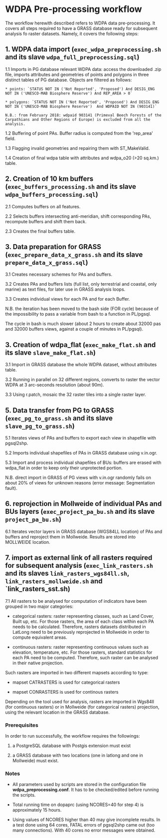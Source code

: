 # WDPA Pre-processing workflow

The workflow herewith described refers to WDPA data pre-processing. It covers all steps required to have a GRASS database ready for subsequent analysis fo raster datasets.
Namely, it covers the following steps:

## 1. WDPA data import (`exec_wdpa_preprocessing.sh` and its slave `wdpa_full_preprocessing.sql`)
1.1 Imports in PG database relevant WDPA data: access the downloaded .zip file, imports attributes and geometries of points and polygons in three distinct tables of PG database.
	Objects are filtered as follows:
	
	* points: `STATUS NOT IN ('Not Reported', 'Proposed') And DESIG_ENG NOT IN ('UNESCO-MAB Biosphere Reserve') And REP_AREA > 0`
	
	* polygons: `STATUS NOT IN ('Not Reported', 'Proposed') And DESIG_ENG NOT IN ('UNESCO-MAB Biosphere Reserve')  And WDPAID NOT IN (903141)`
	
	N.B.: from February 2018: wdpaid 903141 (Primeval Beech Forests of the Carpathians and Other Regions of Europe) is excluded from all the analysis.
	
1.2 Buffering of point PAs. Buffer radius is computed from the 'rep_area' field.

1.3 Flagging invalid geometries and repairing them with ST_MakeValid.

1.4 Creation of final wdpa table with attributes and wdpa_o20 (>20 sq.km.) table.


## 2. Creation of 10 km buffers (`exec_buffers_processing.sh` and its slave `wdpa_buffers_processing.sql`)
2.1 Computes buffers on all features.

2.2 Selects buffers intersecting anti-meridian, shift corresponding PAs, recompute buffers and shift them back.

2.3 Creates the final buffers table.


## 3. Data preparation for GRASS (`exec_prepare_data_x_grass.sh` and its slave `prepare_data_x_grass.sql`)
3.1 Creates necessary schemes for PAs and buffers.

3.2 Creates PAs and buffers lists (full list, only terrestrial and coastal, only marine) as text files, for later use in GRASS analysis loops.

3.3 Creates individual views for each PA and for each Buffer.

N.B. the iteration has been moved to the bash side (FOR cycle) because of the impossibility to pass a variable from bash to a function in PL/pgsql.

The cycle in bash is much slower (about 2 hours to create about 32000 pas and 32000 buffers views, against a couple of minutes in PL/pgsql).


## 3. Creation of wdpa_flat (`exec_make_flat.sh` and its slave `slave_make_flat.sh`)
3.1 Import in GRASS database the whole WDPA dataset, without attributes table.

3.2 Running in parallel on 32 different regions, converts to raster the vector WDPA at 3 arc-seconds resolution (about 90m).

3.3 Using r.patch, mosaic the 32 raster tiles into a single raster layer.


## 5. Data transfer from PG to GRASS (`exec_pg_to_grass.sh` and its slave `slave_pg_to_grass.sh`)
5.1 Iterates views of PAs and buffers to export each view in shapefile with pgsql2shp.

5.2	Imports individual shapefiles of PAs in GRASS database using v.in.ogr.

5.3 Import and process individual shapefiles of BUs: buffers are erased with wdpa_flat in order to keep only their unprotected portion.

N.B. direct import in GRASS of PG views with v.in.ogr randomly fails on about 20% of views for unknown reasons (error message: Segmentation fault).


## 6. reprojection in Mollweide of individual PAs and BUs layers (`exec_project_pa_bu.sh` and its slave `project_pa_bu.sh`)
6.1 Iterates vector layers in GRASS database (WGS84LL location) of PAs and buffers and reproject them in Mollweide. Results are stored into MOLLWEIDE location.


## 7. import as external link of all rasters required for subsequent analysis (`exec_link_rasters.sh` and its slaves `link_rasters_wgs84ll.sh`, `link_rasters_mollweide.sh` and `link_rasters_sst.sh) 
7.1 All rasters to be analysed for computation of indicators have been grouped in two major categories:

- categorical rasters: raster representing classes, such as Land Cover, Built up, etc. For those rasters, the area of each class within each PA needs to be calculated. Therefore, rasters datasets distributed in LatLong need to be previously reprojected in Mollweide in order to compute equivalent areas.

- continuous rasters: raster representing continuous values such as elevation, temperature, etc. For those rasters, standard statistics for each PA need to be computed. Therefore, such raster can be analysed in their native projection.


Such rasters are imported in two different mapsets according to  type:

- mapset CATRASTERS is used for categorical rasters

- mapset CONRASTERS is used for continous rasters


Depending on the tool used for analysis, rasters are imported in Wgs84ll (for continuous rasters) or in Mollweide (for categorical rasters) projection, using the relevant location in the GRASS database.


### Prerequisites
In order to run successfully, the workflow requires the followings:

1. a PostgreSQL database with Postgis extension must exist

2. a GRASS database with two locations (one in latlong and one in Mollweide) must exist.


### Notes
- All parameters used by scripts are stored in the configuration file **wdpa_preprocessing.conf**. It has to be checked/edited before running the scripts.

- Total running time on dopaprc (using NCORES=40 for step 4) is approximately 15 hours.

- Using  values of NCORES higher than 40 may give incomplete results. In a test done using 64 cores, FATAL errors of pgsql2shp came out (too many connections). With 40 cores no error messages were obtained.


